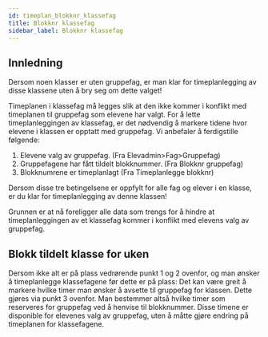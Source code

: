 ```yaml
---
id: timeplan_blokknr_klassefag
title: Blokknr klassefag
sidebar_label: Blokknr klassefag
---
```


## Innledning

Dersom noen klasser er uten gruppefag, er man klar for timeplanlegging av disse klassene uten å bry seg om dette valget!

Timeplanen i klassefag må legges slik at den ikke kommer i konflikt med
timeplanen til gruppefag som elevene har valgt. For å lette timeplanleggingen
av klassefag, er det nødvendig å markere tidene hvor elevene i klassen er
opptatt med gruppefag. 
Vi anbefaler å ferdigstille følgende:

1. Elevene valg av gruppefag. (Fra Elevadmin>Fag>Gruppefag)
2. Gruppefagene har fått tildelt blokknummer. (Fra Blokknr gruppefag)
3. Blokknumrene er timeplanlagt (Fra Timeplanlegge blokknr)

Dersom disse tre betingelsene er oppfylt for alle fag og elever i en klasse, er du klar for timeplanlegging av denne klassen!

Grunnen er at nå foreligger alle data som trengs for å hindre at timeplanleggingen av et klassefag kommer i konflikt med elevens valg av gruppefag.

## Blokk tildelt klasse for uken

Dersom ikke alt er på plass vedrørende punkt 1 og 2 ovenfor, og man ønsker å timeplanlegge klassefagene før dette er på plass:
Det kan være greit å markere hvilke timer man ønsker å avsette til gruppefag for klassen. Dette gjøres via punkt 3 ovenfor. Man bestemmer altså hvilke timer som reserveres for gruppefag ved å henvise til blokknummer. Disse timene er disponible for elevenes valg av gruppefag, uten å måtte gjøre endring på timeplanen for klassefagene. 
